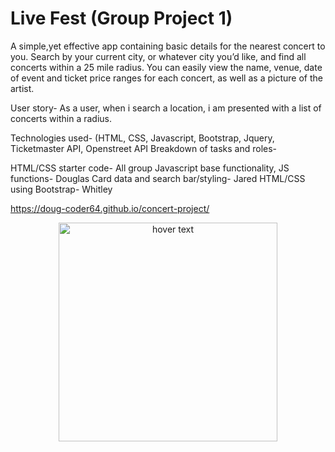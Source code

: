 # Live Fest (Group Project 1)

A simple,yet effective app containing basic details for the nearest concert to you. Search by your current city, or whatever city you’d like, and find all concerts within a 25 mile radius. You can easily view the name, venue, date of event and ticket price ranges for each concert, as well as a picture of the artist. 

User story- As a user, when i search a location, i am presented with a list of concerts within a radius.


Technologies used- (HTML, CSS, Javascript, Bootstrap, Jquery, Ticketmaster API, Openstreet API
Breakdown of tasks and roles- 

HTML/CSS starter code- All group
Javascript base functionality, JS functions- Douglas
Card data and search bar/styling- Jared
HTML/CSS using Bootstrap- Whitley

https://doug-coder64.github.io/concert-project/

<p align="center">
  <img src="concert-project/assets/images/Screen Shot 2021-09-26 at 7.47.37 PM.png" width="350" title="hover text">

